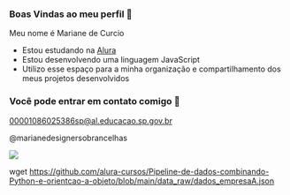 ### Boas Vindas ao meu perfil 💙

Meu nome é Mariane de Curcio

- Estou estudando na [Alura](https://www.alura.com.br)
- Estou desenvolvendo uma linguagem JavaScript
- Utilizo esse espaço para a minha organização e compartilhamento dos meus projetos desenvolvidos

 ### Você pode entrar em contato comigo 📧
 00001086025386sp@al.educacao.sp.gov.br
 
 @marianedesignersobrancelhas
 

![](https://media1.tenor.com/m/AWSuK0ZsXTYAAAAC/brow-beauty.gif)

wget https://github.com/alura-cursos/Pipeline-de-dados-combinando-Python-e-orientcao-a-objeto/blob/main/data_raw/dados_empresaA.json
